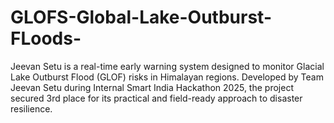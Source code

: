 # GLOFS-Global-Lake-Outburst-FLoods-
Jeevan Setu is a real-time early warning system designed to monitor Glacial Lake Outburst Flood (GLOF) risks in Himalayan regions. Developed by Team Jeevan Setu during Internal Smart India Hackathon 2025, the project secured 3rd place for its practical and field-ready approach to disaster resilience.
